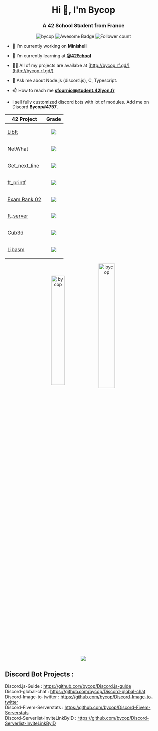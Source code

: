 <h1 align="center">Hi 👋, I'm Bycop</h1>
<h3 align="center">A 42 School Student from France</h3>

<p align="center"> 
 <img src="https://komarev.com/ghpvc/?username=bycop&label=Profile%20views&color=0e75b6&style=flat" alt="bycop" />
 <img src="https://cdn.rawgit.com/sindresorhus/awesome/d7305f38d29fed78fa85652e3a63e154dd8e8829/media/badge.svg" alt="Awesome Badge"/>
 <img src="https://img.shields.io/github/followers/bycop.svg?style=social&label=Follow&maxAge=2592000" alt="Follower count"/>
 </p>

<p align="left">  </p>

- 🔭 I’m currently working on **Minishell**

- 🌱 I’m currently learning at [**@42School**](https://github.com/42School)

- 👨‍💻 All of my projects are available at [http://bycop.rf.gd/](http://bycop.rf.gd/)

- 💬 Ask me about Node.js (discord.js), C, Typescript.

- 📫 How to reach me **sfournio@student.42lyon.fr**

-  I sell fully customized discord bots with lot of modules. Add me on Discord **Bycop#4757**.

| 42 Project        | Grade      |
| -----|-----|
| <a href="https://github.com/bycop/42-libft"> Libft </a> | <p align="center"><img align="center" src="https://bit.ly/3qjjIHS"/> |
| NetWhat | <p align="center"><img align="center" src="https://bit.ly/3aTJoVa"> |
| <a href="https://github.com/bycop/42-get_next_line"> Get_next_line </a> | <p align="center"><img align="center" src="https://bit.ly/3d8iNXk"/> |
| <a href="https://github.com/bycop/42-ft_printf"> ft_printf </a> | <p align="center"><img align="center" src="https://bit.ly/3qhjm4u"/> |
| <a href="https://github.com/bycop/42-exam-rank-02"> Exam Rank 02 </a> | <p align="center"><img align="center" src="https://bit.ly/3p9mVsg"/> </p>|
| <a href="https://github.com/bycop/42-ft_server"> ft_server </a> | <p align="center"><img align="center" src="https://bit.ly/3p8mGha"/> |
| <a href="https://github.com/bycop/42-cub3d"> Cub3d </a> | <p align="center"><img align="center" src="https://bit.ly/3sHonV5"/> |
| <a href="https://github.com/bycop/42-libasm"> Libasm </a> | <p align="center"><img align="center" src="https://bit.ly/3thiXjB"/> |


<p align="center"><img align="center" src="https://github-readme-stats.vercel.app/api/top-langs?username=bycop&show_icons=true&locale=en&layout=compact" alt="bycop" height="30%" width="29%"/>&nbsp;<img align="center" src="https://github-readme-stats.vercel.app/api/wakatime?username=@bycop" alt="bycop" height="32%" width="32%" /></p>
<p align="center"><img align="center" src="https://bit.ly/3q9ItFv"/>


## Discord Bot Projects : 
Discord.js-Guide : https://github.com/bycop/Discord.js-guide <br>
Discord-global-chat : https://github.com/bycop/Discord-global-chat <br>
Discord-Image-to-twitter : https://github.com/bycop/Discord-Image-to-twitter <br>
Discord-Fivem-Serverstats : https://github.com/bycop/Discord-Fivem-Serverstats <br>
Discord-Serverlist-InviteLinkByID : https://github.com/bycop/Discord-Serverlist-InviteLinkByID

